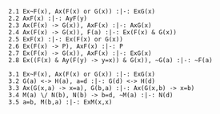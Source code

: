 

~~~{.ProofChecker .ZachFOL2019 options="fonts tabindent render" guides="fitch" points="10" late-credit="9"}
2.1 Ex~F(x), Ax(F(x) or G(x)) :|-: ExG(x) 
2.2 AxF(x) :|-: AyF(y)
2.3 Ax(F(x) -> G(x)), AxF(x) :|-: AxG(x)
2.4 Ax(F(x) -> G(x)), F(a) :|-: Ex(F(x) & G(x))
2.5 ExF(x) :|-: Ex(F(x) or G(x))
2.6 Ex(F(x) -> P), AxF(x) :|-: P
2.7 Ex(F(x) -> G(x)), AxF(x) :|-: ExG(x)
2.8 Ex((F(x) & Ay(F(y) -> y=x)) & G(x)), ~G(a) :|-: ~F(a)
~~~

~~~{.ProofChecker .ZachFOLPlus2019 options="fonts tabindent render" guides="fitch" points="10" late-credit="9"}
3.1 Ex~F(x), Ax(F(x) or G(x)) :|-: ExG(x) 
3.2 G(a) <-> H(a), a=d :|-: G(d) <-> H(d)
3.3 Ax(G(x,a) -> x=a), G(b,a) :|-: Ax(G(x,b) -> x=b)
3.4 M(a) \/ N(b), N(b) -> b=d, ~M(a) :|-: N(d)
3.5 a=b, M(b,a) :|-: ExM(x,x)
~~~
